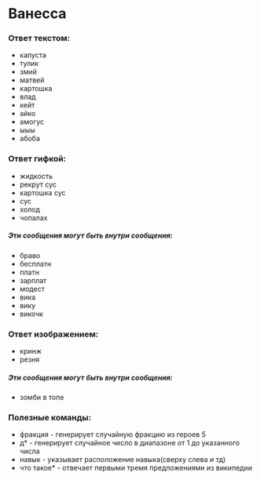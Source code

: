 # Ванесса

### Ответ текстом:

- капуста
- тулик
- змий
- матвей
- картошка
- влад
- кейт
- айко
- амогус
- ыыы
- абоба

### Ответ гифкой:
- жидкость
- рекрут сус
- картошка сус
- сус
- холод
- чопалах

##### Эти сообщения могут быть внутри сообщения:
- браво
- бесплатн
- платн
- зарплат
- модест
- вика
- вику
- викочк

### Ответ изображением:
- кринж
- резня

##### Эти сообщения могут быть внутри сообщения:
- зомби в топе

### Полезные команды:
- фракция - генерирует случайную фракцию из героев 5
- д* - генерирует случайное число в диапазоне от 1 до указанного числа
- навык - указывает расположение навыка(сверху слева и тд)
- что такое* - отвечает первыми тремя предложениями из википедии